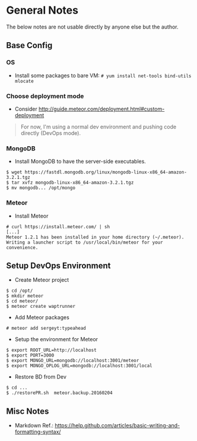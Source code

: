 # General Notes

The below notes are not usable directly by anyone else but the author.

## Base Config

### OS
* Install some packages to bare VM: `# yum install net-tools bind-utils mlocate`

### Choose deployment mode
* Consider http://guide.meteor.com/deployment.html#custom-deployment

> For now, I'm using a normal dev environment and pushing code directly (DevOps mode).

### MongoDB

* Install MongoDB to have the server-side executables.

```
$ wget https://fastdl.mongodb.org/linux/mongodb-linux-x86_64-amazon-3.2.1.tgz
$ tar xvfz mongodb-linux-x86_64-amazon-3.2.1.tgz 
$ mv mongodb... /opt/mongo
```

### Meteor

* Install Meteor
```
# curl https://install.meteor.com/ | sh
[...]
Meteor 1.2.1 has been installed in your home directory (~/.meteor).
Writing a launcher script to /usr/local/bin/meteor for your convenience.
```

## Setup DevOps Environment

* Create Meteor project
```
$ cd /opt/
$ mkdir meteor
$ cd meteor/
$ meteor create waptrunner
```

* Add Meteor packages
```
# meteor add sergeyt:typeahead
```

* Setup the environment for Meteor
```
$ export ROOT_URL=http://localhost
$ export PORT=3000
$ export MONGO_URL=mongodb://localhost:3001/meteor
$ export MONGO_OPLOG_URL=mongodb://localhost:3001/local
```

* Restore BD from Dev
```
$ cd ...
$ ./restorePR.sh  meteor.backup.20160204
```

## Misc Notes
* Markdown Ref.: https://help.github.com/articles/basic-writing-and-formatting-syntax/

